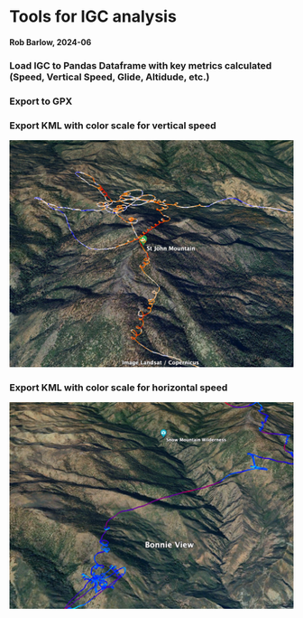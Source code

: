 # Tools for IGC analysis
#### Rob Barlow, 2024-06

### Load IGC to Pandas Dataframe with key metrics calculated (Speed, Vertical Speed, Glide, Altidude, etc.)

### Export to GPX

### Export KML with color scale for vertical speed

![vs](./assets/vs.png)

### Export KML with color scale for horizontal speed

![speed](./assets/speed.png)
